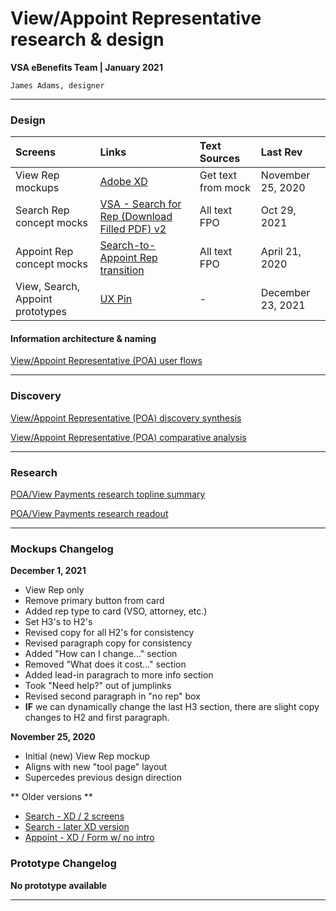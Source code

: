 # View/Appoint Representative research & design
**VSA eBenefits Team | January 2021**

`James Adams, designer`

---

### Design

| Screens | Links | Text Sources | Last Rev |
| :--- | :--- | :--- | :--- | 
| View Rep mockups | [Adobe XD](https://xd.adobe.com/view/e27b7e71-d920-4bcd-9e81-dc62a9665d5e-b728/) | Get text from mock | November 25, 2020 | [Changelog](#mockups-changelog) |
| Search Rep concept mocks | [VSA - Search for Rep (Download Filled PDF) v2](https://www.sketch.com/s/6fcfb0c5-8c2d-4231-8b1b-c423e75bf5e2/p/47673127-1304-4E6D-8CBE-C8A160E00A55) | All text FPO | Oct 29, 2021 | 
| Appoint Rep concept mocks | [Search-to-Appoint Rep transition](https://www.sketch.com/s/6fcfb0c5-8c2d-4231-8b1b-c423e75bf5e2/a/09O8Gr2) | All text FPO | April 21, 2020 | 
|View, Search, Appoint prototypes | [UX Pin](https://preview.uxpin.com/ff9dda3348ca1caa09500613a08dbe3fa512da5a#/pages/145370991/simulate/sitemap) | - | December 23, 2021 | 


#### Information architecture & naming

[View/Appoint Representative (POA) user flows](https://xd.adobe.com/view/612eab1b-3f29-4fa4-43c5-2f21deb912e3-171f/)

---

### Discovery
[View/Appoint Representative (POA) discovery synthesis](https://github.com/department-of-veterans-affairs/va.gov-team/blob/master/teams/vsa/teams/ebenefits/features/view-update-POA/research-design/Research-finding-power-of-attorney-and-payment-history.md)

[View/Appoint Representative (POA) comparative analysis](https://github.com/department-of-veterans-affairs/va.gov-team/blob/master/teams/vsa/teams/ebenefits/features/view-update-POA/research-design/POA-competitive-analysis.md)

---

### Research
[POA/View Payments research topline summary](https://github.com/department-of-veterans-affairs/va.gov-team/blob/master/teams/vsa/teams/ebenefits/features/view-update-POA/research-design/topline-summary-power-of-attorney-andpayment-history.md)

[POA/View Payments research readout](https://github.com/department-of-veterans-affairs/va.gov-team/blob/master/teams/vsa/teams/ebenefits/features/view-update-POA/research-design/Research-finding-power-of-attorney-and-payment-history.md)

---

### Mockups Changelog

**December 1, 2021**
- View Rep only
- Remove primary button from card
- Added rep type to card (VSO, attorney, etc.)
- Set H3's to H2's
- Revised copy for all H2's for consistency
- Revised paragraph copy for consistency
- Added "How can I change..." section
- Removed "What does it cost..." section
- Added lead-in paragrach to more info section
- Took "Need help?" out of jumplinks
- Revised second paragraph in "no rep" box
- **IF** we can dynamically change the last H3 section, there are slight copy changes to H2 and first paragraph.

**November 25, 2020**
- Initial (new) View Rep mockup
- Aligns with new "tool page" layout
- Supercedes previous design direction

** Older versions **
- [Search - XD / 2 screens](https://xd.adobe.com/view/fe3c02e8-a803-4a02-7a76-14c7dcad4a48-880d/screen/25f19aea-7630-473e-811e-3cb995869ff1/) 
- [Search - later XD version](https://xd.adobe.com/view/b80b0931-826b-413a-9b07-1efff71cae16-ed58/screen/b416b28c-7153-4d67-ae7c-a2150008af3a)  
- [Appoint - XD / Form w/ no intro](https://xd.adobe.com/view/fe3c02e8-a803-4a02-7a76-14c7dcad4a48-880d/screen/f26735da-60d4-4c6b-a91b-e7772932f61c)

### Prototype Changelog

**No prototype available**

---

<!--
- View Rep post Design intent review (Dec 2020): https://xd.adobe.com/view/e27b7e71-d920-4bcd-9e81-dc62a9665d5e-b728/
  - (Old View rep?) https://preview.uxpin.com/00985ac7bf2e8454786086efbf1c89de82d5cb3c#/pages/127904094  
- Search Rep: https://xd.adobe.com/view/fe3c02e8-a803-4a02-7a76-14c7dcad4a48-880d/screen/25f19aea-7630-473e-811e-3cb995869ff1  
- Add or change your rep: https://xd.adobe.com/view/fe3c02e8-a803-4a02-7a76-14c7dcad4a48-880d/screen/f26735da-60d4-4c6b-a91b-e7772932f61c
-->
